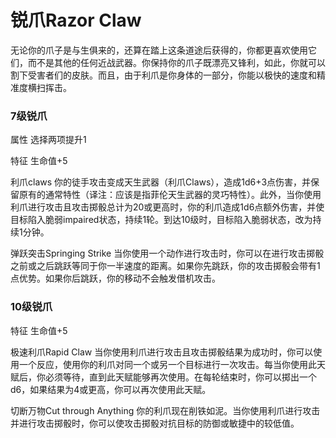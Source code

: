 # 锐爪Razor Claw

无论你的爪子是与生俱来的，还算在踏上这条道途后获得的，你都更喜欢使用它们，而不是其他的任何近战武器。你保持你的爪子既漂亮又锋利，如此，你就可以割下受害者们的皮肤。而且，由于利爪是你身体的一部分，你能以极快的速度和精准度横扫挥击。

### 7级锐爪

属性 选择两项提升1

特征 生命值+5

利爪claws
你的徒手攻击变成天生武器（利爪Claws），造成1d6+3点伤害，并保留原有的通常特性（译注：应该是指菲伦天生武器的灵巧特性）。此外，当你使用利爪进行攻击且攻击掷骰总计为20或更高时，你的利爪造成1d6点额外伤害，并使目标陷入脆弱impaired状态，持续1轮。到达10级时，目标陷入脆弱状态，改为持续1分钟。

弹跃突击Springing Strike
当你使用一个动作进行攻击时，你可以在进行攻击掷骰之前或之后跳跃等同于你一半速度的距离。如果你先跳跃，你的攻击掷骰会带有1点优势。如果你后跳跃，你的移动不会触发借机攻击。

### 10级锐爪

特征 生命值+5

极速利爪Rapid Claw
当你使用利爪进行攻击且攻击掷骰结果为成功时，你可以使用一个反应，使用你的利爪对同一个或另一个目标进行一次攻击。每当你使用此天赋后，你必须等待，直到此天赋能够再次使用。在每轮结束时，你可以掷出一个d6，如果结果为4或更高，你可以再次使用此天赋。

切断万物Cut through Anything
你的利爪现在削铁如泥。当你使用利爪进行攻击并进行攻击掷骰时，你可以使攻击掷骰对抗目标的防御或敏捷中的较低值。
